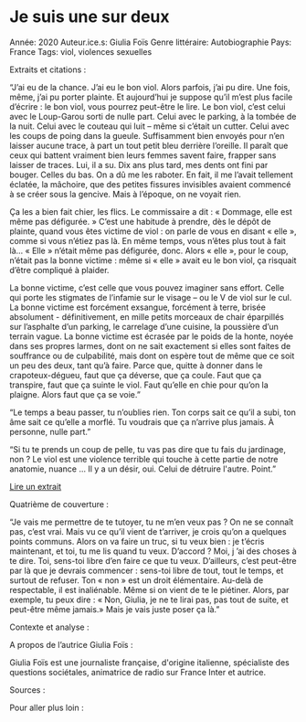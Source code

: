 # Je suis une sur deux

Année: 2020
Auteur.ice.s: Giulia Foïs
Genre littéraire: Autobiographie
Pays: France
Tags: viol, violences sexuelles

Extraits et citations :

“J’ai eu de la chance. J’ai eu le bon viol. Alors parfois, j’ai pu dire. Une fois, même, j’ai pu porter plainte. Et aujourd’hui je suppose qu’il m’est plus facile d’écrire : le bon viol, vous pourrez peut-être le lire. Le bon viol, c’est celui avec le Loup-Garou sorti de nulle part. Celui avec le parking, à la tombée de la nuit. Celui avec le couteau qui luit – même si c’était un cutter. Celui avec les coups de poing dans la gueule. Suffisamment bien envoyés pour n’en laisser aucune trace, à part un tout petit bleu derrière l’oreille. Il paraît que ceux qui battent vraiment bien leurs femmes savent faire, frapper sans laisser de traces. Lui, il a su. Dix ans plus tard, mes dents ont fini par bouger. Celles du bas. On a dû me les raboter. En fait, il me l’avait tellement éclatée, la mâchoire, que des petites fissures invisibles avaient commencé à se créer sous la gencive. Mais à l’époque, on ne voyait rien.

Ça les a bien fait chier, les flics. Le commissaire a dit : « Dommage, elle est même pas défigurée. » C’est une habitude à prendre, dès le dépôt de plainte, quand vous êtes victime de viol : on parle de vous en disant « elle », comme si vous n’étiez pas là. En même temps, vous n’êtes plus tout à fait là… « Elle » n’était même pas défigurée, donc. Alors « elle », pour le coup, n’était pas la bonne victime : même si « elle » avait eu le bon viol, ça risquait d’être compliqué à plaider.

La bonne victime, c’est celle que vous pouvez imaginer sans effort. Celle qui porte les stigmates de l’infamie sur le visage – ou le V de viol sur le cul. La bonne victime est forcément exsangue, forcément à terre, brisée absolument - définitivement, en mille petits morceaux de chair éparpillés sur l’asphalte d’un parking, le carrelage d’une cuisine, la poussière d’un terrain vague. La bonne victime est écrasée par le poids de la honte, noyée dans ses propres larmes, dont on ne sait exactement si elles sont faites de souffrance ou de culpabilité, mais dont on espère tout de même que ce soit un peu des deux, tant qu’à faire. Parce que, quitte à donner dans le crapoteux-dégueu, faut que ça déverse, que ça coule. Faut que ça transpire, faut que ça suinte le viol. Faut qu’elle en chie pour qu’on la plaigne. Alors faut que ça se voie.”

“Le temps a beau passer, tu n’oublies rien. Ton corps sait ce qu’il a subi, ton âme sait ce qu’elle a morflé. Tu voudrais que ça n’arrive plus jamais. À personne, nulle part.”

“Si tu te prends un coup de pelle, tu vas pas dire que tu fais du jardinage, non ? Le viol est une violence terrible qui touche à cette partie de notre anatomie, nuance ... Il y a un désir, oui. Celui de détruire l'autre. Point.”

[Lire un extrait](https://flipbook.cantook.net/?d=%2F%2Fwww.edenlivres.fr%2Fflipbook%2Fpublications%2F557220.js&oid=6&c=&m=&l=&r=&f=pdf)

Quatrième de couverture :

“Je vais me permettre de te tutoyer, tu ne m’en veux pas ? On ne se connaît pas, c’est vrai. Mais vu ce qu’il vient de t’arriver, je crois qu’on a quelques points communs. Alors on va faire un truc, si tu veux bien : je t’écris maintenant, et toi, tu me lis quand tu veux. D’accord ? Moi, j ’ai des choses à te dire. Toi, sens-toi libre d’en faire ce que tu veux. D’ailleurs, c’est peut-être par là que je devrais commencer : sens-toi libre de tout, tout le temps, et surtout de refuser. Ton « non » est un droit élémentaire. Au-delà de respectable, il est inaliénable. Même si on vient de te le piétiner. Alors, par exemple, tu peux dire : « Non, Giulia, je ne te lirai pas, pas tout de suite, et peut-être même jamais.» Mais je vais juste poser ça là.”

Contexte et analyse :

A propos de l’autrice Giulia Foïs :

Giulia Foïs est une journaliste française, d'origine italienne, spécialiste des questions sociétales, animatrice de radio sur France Inter et autrice.

Sources :

Pour aller plus loin :